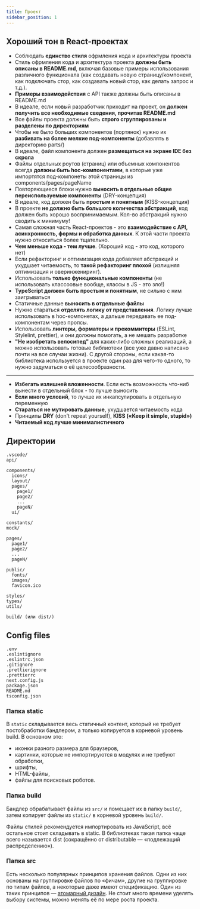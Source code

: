 ```yaml
---
title: Проект
sidebar_position: 1
---
```


## Хороший тон в React-проектах

- Соблюдать **единство стиля** офрмления кода и архитектуры проекта
- Стиль офрмления кода и архитектура проекта **должны быть описаны в README.md**, включая базовые примеры использования различного функционала (как создавать новую страницу/компонент, как подключать стор, как создавать новый стор, как делать запрос и т.д.).
- **Примеры взаимодействия** с API также должны быть описаны в README.md
- В идеале, если новый разработчик приходит на проект, он **должен получить все необходимые сведения, прочитав README.md**
- Все файлы проекта должны быть **строго сгруппированы и разделены по директориям**
- Чтобы не было больших компонентов (портянок) нужно их **разбивать на более мелкие под-компоненты** (добавлять в директорию parts/)
- В идеале, файл компонента должен **размещаться на экране IDE без скрола**
- Файлы отдельных роутов (страниц) или объемных компонентов всегда **должны быть hoc-компонентами**, в которые уже импортятся под-компонеты этой страницы из components/pages/pageName
- Повторяющиеся блоки нужно **выносить в отдельные общие переиспользуемые компоненты** (DRY-концепция)
- В идеале, код должен быть **простым и понятным** (KISS-концепция)
- В проекте **не должно быть большого количества абстракций**, код должен быть хорошо воспринимаемым. Кол-во абстракций нужно сводить к минимуму!
- Самая сложная часть React-проектов - это **взаимодействие с API, асинхронность, формы и обработка данных**. К этой части проекта нужно относиться более тщательно.
- **Чем меньше кода - тем лучше**. (Хороший код - это код, которого нет)
- Если рефакторинг и оптимизация кода добавляет абстракций и ухудшает читаемость, то **такой рефакторинг плохой** (излишняя оптимизация и оверинжениринг).
- Использовать **только функциональные компоненты** (не использовать классоовые вообще, классы в JS - это зло!)
- **TypeScript должен быть простым и понятным**, не сильно с ним заигрываться
- Статичные данные **выносить в отдельные файлы**
- Нужно стараться **отделять логику от представления**. Логику лучше использовать в hoc-компонетах, а дальше передавать ее под-компонентам через пропсы.
- Использовать **линтеры, форматеры и прекоммитеры** (ESLint, Stylelint, prettier), и они должны помогать, а не мешать разработке
- **"Не изобретать велосипед"** для каких-либо сложных реализаций, а можно использовать готовые библиотеки (все уже давно написано почти на все случаи жизни). С другой стороны, если какая-то библиотека используется в проекте один раз для чего-то одного, то нужно задуматься о её целесообразности.
***
- **Избегать излишней вложенности**. Если есть возможность что-ниб вынести в отдельный блок - то лучше выносить
- **Еcли много условий**, то лучше их инкапсулировать в отдельную переменную
- **Стараться не мутировать данные**, ухудшается читаемость кода
- Принципы **DRY** (don't repeat yourself), **KISS («Keep it simple, stupid»)**
- **Читаемый код лучше минималистичного**

## Директории
```
.vscode/
api/

components/
  icons/
  layout/
  pages/
    page1/
    page2/
    ...
    pageN/
  ui/

constants/
mock/

pages/
  page1/
  page2/
  ...
  pageN/

public/
  fonts/
  images/
  favicon.ico

styles/
types/
utils/

build/ (или dist/)
```

## Config files

```
.env
.eslintignore
.eslintrc.json
.gitignore
.prettierignore
.prettierrc
next.config.js
package.json
README.md
tsconfig.json
```

### Папка static

В ```static``` складывается весь статичный контент, который не требует постобработки бандлером, а только копируется в корневой уровень build. В основном это:

- иконки разного размера для браузеров,
- картинки, которые не импортируются в модулях и не требуют обработки,
- шрифты,
- HTML-файлы,
- файлы для поисковых роботов.


### Папка build

Бандлер обрабатывает файлы из ```srс/``` и помещает их в папку ```build/```, затем копирует файлы из ```static/``` в корневой уровень ```build/```. 

Файлы стилей рекомендуется импортировать из JavaScript, всё остальное стоит складывать в static. В библиотеках такая папка чаще всего называется dist (сокращённо от distributable — «подлежащий распределению»).

### Папка src

Есть несколько популярных принципов хранения файлов. Одни из них основаны на группировке файлов по «фичам», другие на группировке по типам файлов, а некоторые даже имеют спецификацию. Один из таких принципов — [атомарный дизайн](https://bradfrost.com/blog/post/atomic-web-design/). Не стоит много времени уделять выбору системы, можно менять её по мере роста проекта.
